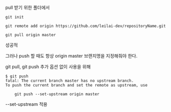 pull 받기 위한 폴더에서
```
git init

git remote add origin https://github.com/leilai-dev/repositoryName.git

git pull origin master
```
성공적

그러나 push 할 때도 항상 origin master 브랜치명을 지정해줘야 한다.

git pull, git push 추가 옵션 없이 사용을 위해

```
$ git push
fatal: The current branch master has no upstream branch.
To push the current branch and set the remote as upstream, use

    git push --set-upstream origin master
```
--set-upstream 적용